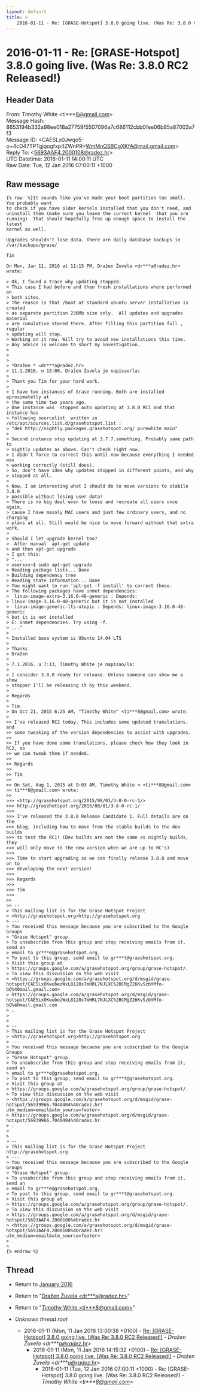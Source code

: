 ```yaml
---
layout: default
title: >
    2016-01-11 - Re: [GRASE-Hotspot] 3.8.0 going live. (Was Re: 3.8.0 RC2 Released!)
---
```


# 2016-01-11 - Re: [GRASE-Hotspot] 3.8.0 going live. (Was Re: 3.8.0 RC2 Released!)

## Header Data

From: Timothy White \<ti***8@gmail.com\><br>
Message Hash: 8653194b332a98ee018a27759f5507096a7c686112cbb0fee06b85a87003a7f3<br>
Message ID: \<CAESLx0Jwqo5-o+4cD47TPTgjqogfxp4ZWnPR=WmMnQSBCgXKfA@mail.gmail.com\><br>
Reply To: \<5693AAF4.2000108@radez.hr\><br>
UTC Datetime: 2016-01-11 14:00:11 UTC<br>
Raw Date: Tue, 12 Jan 2016 07:00:11 +1000<br>

## Raw message

```
{% raw  %}It sounds like you've made your boot partition too small. You probably want
to check if you have older kernels installed that you don't need, and
uninstall them (make sure you leave the current kernel  that you are
running). That should hopefully free up enough space to install the latest
kernel as well.

Upgrades shouldn't lose data. There are daily database backups in
/var/backups/grase/

Tim

On Mon, Jan 11, 2016 at 11:15 PM, Dražen Žuvela <dr***a@radez.hr>
wrote:

> Ok, I found a trace why updating stopped.
> This case I had before and then fresh installations where performed on
> both sites.
> The reason is that /boot at standard ubuntu server installation is created
> as separate partition 236Mb size only.  All updates and upgrades material
> are cumulative stored there. After filling this partition full , regular
> updating will stop.
> Working on it now. Will try to avoid new installations this time.
> Any advice is welcome to short my investigation.
>
>
>
> *Dražen * <dr***a@radez.hr>
> 11.1.2016. u 13:00, Dražen Žuvela je napisao/la:
>
> Thank you Tim for your hard work.
>
> I have two instances of Grase running. Both are installed aproximatelly at
> the same time two years ago.
> One instance was  stopped auto updating at 3.8.0 RC1 and that instance has
> following sourcelist  written in /etc/apt/sources.list.d/grasehotspot.list :
> "deb http://nightly.packages.grasehotspot.org/ purewhite main"
>
> Second instance stop updating at 3.7.7.something. Probably same path to
> nightly updates as above. Can't check right now.
> I didn't force to correct this until now because everything I needed was
> working correctly (still does).
> So, don't have idea why updates stopped in different points, and why
> stopped at all.
>
> Now, I am interesting what I should do to move versions to stabile 3.8.0
> possible without losing user data?
> There is no big deal even to loose and recreate all users once again,
> cause I have mainly MAC users and just few ordinary users, and no charging
> plans at all. Still would be nice to move forward without that extra work.
>
> Should I let upgrade kernel too?
>  After manual  apt-get update
> and then apt-get upgrade
> I got this:
> "...
> userxxx~$ sudo apt-get upgrade
> Reading package lists... Done
> Building dependency tree
> Reading state information... Done
> You might want to run 'apt-get -f install' to correct these.
> The following packages have unmet dependencies:
>  linux-image-extra-3.16.0-48-generic : Depends:
> linux-image-3.16.0-48-generic but it is not installed
>  linux-image-generic-lts-utopic : Depends: linux-image-3.16.0-48-generic
> but it is not installed
> E: Unmet dependencies. Try using -f.
> ..."
>
> Installed base system is Ubuntu 14.04 LTS
>
> Thanks
> Dražen
>
> 7.1.2016. u 7:13, Timothy White je napisao/la:
>
> I consider 3.8.0 ready for release. Unless someone can show me a show
> stopper I'll be releasing it by this weekend.
>
> Regards
>
> Tim
> On Oct 21, 2015 6:25 AM, "Timothy White" <ti***8@gmail.com> wrote:
>
>> I've released RC2 today. This includes some updated translations, and
>> some tweaking of the version dependencies to assist with upgrades.
>>
>> If you have done some translations, please check how they look in RC2, so
>> we can tweak them if needed.
>>
>> Regards
>>
>> Tim
>>
>> On Sat, Aug 1, 2015 at 9:03 AM, Timothy White < <ti***8@gmail.com>
>> ti***8@gmail.com> wrote:
>>
>>> <http://grasehotspot.org/2015/08/01/3-8-0-rc-1/>
>>> http://grasehotspot.org/2015/08/01/3-8-0-rc-1/
>>>
>>> I've released the 3.8.0 Release Candidate 1. Full details are on the
>>> blog, including how to move from the stable builds to the dev builds
>>> to test the RC1! (Dev builds are not the same as nightly builds, they
>>> will only move to the new version when we are up to RC's)
>>>
>>> Time to start upgrading so we can finally release 3.8.0 and move on to
>>> developing the next version!
>>>
>>> Regards
>>>
>>> Tim
>>>
>>
>> --
> This mailing list is for the Grase Hotspot Project
> <http://grasehotspot.org>http://grasehotspot.org
> ---
> You received this message because you are subscribed to the Google Groups
> "Grase Hotspot" group.
> To unsubscribe from this group and stop receiving emails from it, send an
> email to gr***e@grasehotspot.org.
> To post to this group, send email to gr***t@grasehotspot.org.
> Visit this group at
> https://groups.google.com/a/grasehotspot.org/group/grase-hotspot/.
> To view this discussion on the web visit
> <https://groups.google.com/a/grasehotspot.org/d/msgid/grase-hotspot/CAESLx0KwubezWxL8128sTmHRL7NJLXC%2BCMgZ26KvSzbYMfo-bQ%40mail.gmail.com>
> https://groups.google.com/a/grasehotspot.org/d/msgid/grase-hotspot/CAESLx0KwubezWxL8128sTmHRL7NJLXC%2BCMgZ26KvSzbYMfo-bQ%40mail.gmail.com
> .
>
>
> --
> This mailing list is for the Grase Hotspot Project
> <http://grasehotspot.org>http://grasehotspot.org
> ---
> You received this message because you are subscribed to the Google Groups
> "Grase Hotspot" group.
> To unsubscribe from this group and stop receiving emails from it, send an
> email to gr***e@grasehotspot.org.
> To post to this group, send email to gr***t@grasehotspot.org.
> Visit this group at
> https://groups.google.com/a/grasehotspot.org/group/grase-hotspot/.
> To view this discussion on the web visit
> <https://groups.google.com/a/grasehotspot.org/d/msgid/grase-hotspot/56939966.7040404%40radez.hr?utm_medium=email&utm_source=footer>
> https://groups.google.com/a/grasehotspot.org/d/msgid/grase-hotspot/56939966.7040404%40radez.hr
> .
>
>
> --
> This mailing list is for the Grase Hotspot Project http://grasehotspot.org
> ---
> You received this message because you are subscribed to the Google Groups
> "Grase Hotspot" group.
> To unsubscribe from this group and stop receiving emails from it, send an
> email to gr***e@grasehotspot.org.
> To post to this group, send email to gr***t@grasehotspot.org.
> Visit this group at
> https://groups.google.com/a/grasehotspot.org/group/grase-hotspot/.
> To view this discussion on the web visit
> https://groups.google.com/a/grasehotspot.org/d/msgid/grase-hotspot/5693AAF4.2000108%40radez.hr
> <https://groups.google.com/a/grasehotspot.org/d/msgid/grase-hotspot/5693AAF4.2000108%40radez.hr?utm_medium=email&utm_source=footer>
> .
>
{% endraw %}
```

## Thread

+ Return to [January 2016](/archive/2016/01)

+ Return to "[Dražen Žuvela <dr***a<span>@</span>radez.hr>](/authors/dr___a_at_radez_hr)"
+ Return to "[Timothy White <ti***8<span>@</span>gmail.com>](/authors/ti___8_at_gmail_com)"

+ _Unknown thread root_
  + 2016-01-11 (Mon, 11 Jan 2016 13:00:38 +0100) - [Re: [GRASE-Hotspot] 3.8.0 going live. (Was Re: 3.8.0 RC2 Released!)](/archive/2016/01/0c16e6fa878b3d7d877534fa6bf81268de547603fa8f5c4c9e9a0d7462191996) - _Dražen Žuvela \<dr***a@radez.hr\>_
    + 2016-01-11 (Mon, 11 Jan 2016 14:15:32 +0100) - [Re: [GRASE-Hotspot] 3.8.0 going live. (Was Re: 3.8.0 RC2 Released!)](/archive/2016/01/4f6eb9d303e7ee0aefd96c38488b59823ee106ab812550a790875a2845523843) - _Dražen Žuvela \<dr***a@radez.hr\>_
      + 2016-01-11 (Tue, 12 Jan 2016 07:00:11 +1000) - Re: [GRASE-Hotspot] 3.8.0 going live. (Was Re: 3.8.0 RC2 Released!) - _Timothy White \<ti***8@gmail.com\>_

